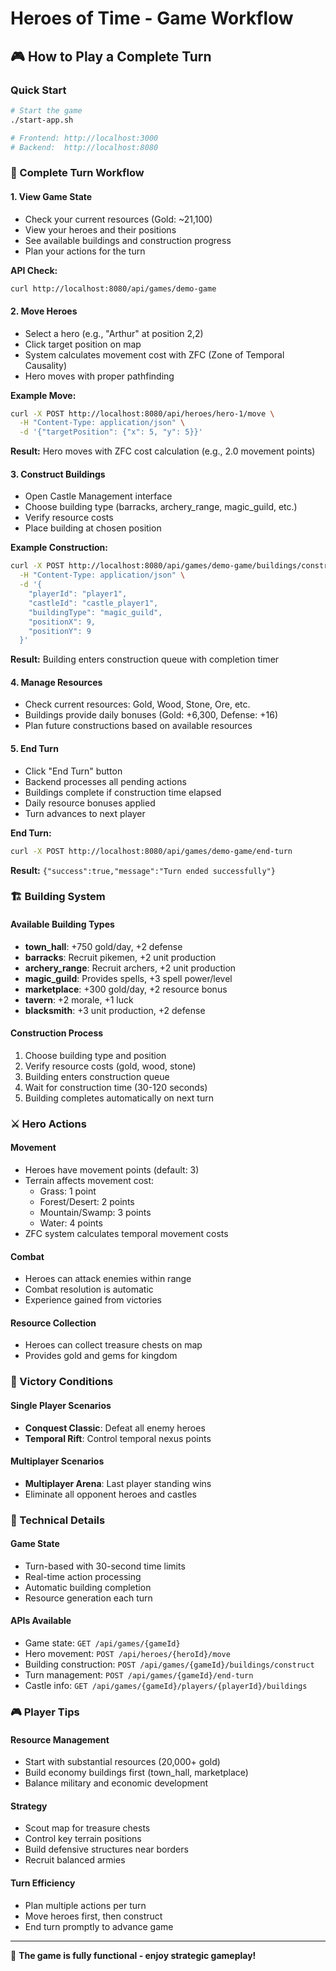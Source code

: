 # Heroes of Time - Game Workflow

## 🎮 How to Play a Complete Turn

### Quick Start
```bash
# Start the game
./start-app.sh

# Frontend: http://localhost:3000
# Backend:  http://localhost:8080
```

### 🔄 Complete Turn Workflow

#### **1. View Game State**
- Check your current resources (Gold: ~21,100)
- View your heroes and their positions
- See available buildings and construction progress
- Plan your actions for the turn

**API Check:**
```bash
curl http://localhost:8080/api/games/demo-game
```

#### **2. Move Heroes**
- Select a hero (e.g., "Arthur" at position 2,2)
- Click target position on map
- System calculates movement cost with ZFC (Zone of Temporal Causality)
- Hero moves with proper pathfinding

**Example Move:**
```bash
curl -X POST http://localhost:8080/api/heroes/hero-1/move \
  -H "Content-Type: application/json" \
  -d '{"targetPosition": {"x": 5, "y": 5}}'
```

**Result:** Hero moves with ZFC cost calculation (e.g., 2.0 movement points)

#### **3. Construct Buildings**
- Open Castle Management interface
- Choose building type (barracks, archery_range, magic_guild, etc.)
- Verify resource costs
- Place building at chosen position

**Example Construction:**
```bash
curl -X POST http://localhost:8080/api/games/demo-game/buildings/construct \
  -H "Content-Type: application/json" \
  -d '{
    "playerId": "player1",
    "castleId": "castle_player1", 
    "buildingType": "magic_guild",
    "positionX": 9,
    "positionY": 9
  }'
```

**Result:** Building enters construction queue with completion timer

#### **4. Manage Resources**
- Check current resources: Gold, Wood, Stone, Ore, etc.
- Buildings provide daily bonuses (Gold: +6,300, Defense: +16)
- Plan future constructions based on available resources

#### **5. End Turn**
- Click "End Turn" button
- Backend processes all pending actions
- Buildings complete if construction time elapsed
- Daily resource bonuses applied
- Turn advances to next player

**End Turn:**
```bash
curl -X POST http://localhost:8080/api/games/demo-game/end-turn
```

**Result:** `{"success":true,"message":"Turn ended successfully"}`

### 🏗️ Building System

#### Available Building Types
- **town_hall**: +750 gold/day, +2 defense
- **barracks**: Recruit pikemen, +2 unit production
- **archery_range**: Recruit archers, +2 unit production  
- **magic_guild**: Provides spells, +3 spell power/level
- **marketplace**: +300 gold/day, +2 resource bonus
- **tavern**: +2 morale, +1 luck
- **blacksmith**: +3 unit production, +2 defense

#### Construction Process
1. Choose building type and position
2. Verify resource costs (gold, wood, stone)
3. Building enters construction queue
4. Wait for construction time (30-120 seconds)
5. Building completes automatically on next turn

### ⚔️ Hero Actions

#### Movement
- Heroes have movement points (default: 3)
- Terrain affects movement cost:
  - Grass: 1 point
  - Forest/Desert: 2 points  
  - Mountain/Swamp: 3 points
  - Water: 4 points
- ZFC system calculates temporal movement costs

#### Combat
- Heroes can attack enemies within range
- Combat resolution is automatic
- Experience gained from victories

#### Resource Collection
- Heroes can collect treasure chests on map
- Provides gold and gems for kingdom

### 🎯 Victory Conditions

#### Single Player Scenarios
- **Conquest Classic**: Defeat all enemy heroes
- **Temporal Rift**: Control temporal nexus points

#### Multiplayer Scenarios  
- **Multiplayer Arena**: Last player standing wins
- Eliminate all opponent heroes and castles

### 🔧 Technical Details

#### Game State
- Turn-based with 30-second time limits
- Real-time action processing
- Automatic building completion
- Resource generation each turn

#### APIs Available
- Game state: `GET /api/games/{gameId}`
- Hero movement: `POST /api/heroes/{heroId}/move`
- Building construction: `POST /api/games/{gameId}/buildings/construct`
- Turn management: `POST /api/games/{gameId}/end-turn`
- Castle info: `GET /api/games/{gameId}/players/{playerId}/buildings`

### 🎮 Player Tips

#### Resource Management
- Start with substantial resources (20,000+ gold)
- Build economy buildings first (town_hall, marketplace)
- Balance military and economic development

#### Strategy
- Scout map for treasure chests
- Control key terrain positions  
- Build defensive structures near borders
- Recruit balanced armies

#### Turn Efficiency
- Plan multiple actions per turn
- Move heroes first, then construct
- End turn promptly to advance game

---

🎯 **The game is fully functional - enjoy strategic gameplay!** 